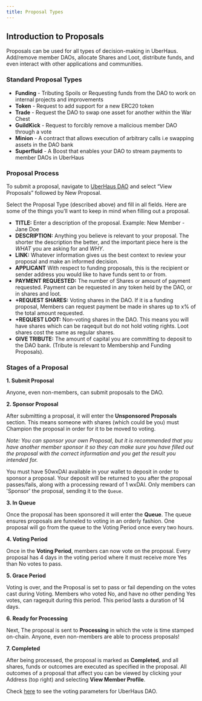 ```yaml
---
title: Proposal Types
---
```


## Introduction to Proposals
 
Proposals can be used for all types of decision-making in UberHaus. Add/remove member DAOs, allocate Shares and Loot, distribute funds, and even interact with other applications and communities.
 
### Standard Proposal Types
 
-   **Funding** - Tributing Spoils or Requesting funds from the DAO to work on internal projects and improvements
-   **Token** -  Request to add support for a new ERC20 token
-   **Trade**  - Request the DAO to swap one asset for another within the War Chest
-   **GuildKick** - Request to forcibly remove a malicious member DAO through a vote
-   **Minion** - A contract that allows execution of arbitrary calls i.e swapping assets in the DAO bank
-   **Superfluid** - A Boost that enables your DAO to stream payments to member DAOs in UberHaus
 
### Proposal Process
 
To submit a proposal, navigate to [UberHaus DAO](https://app.daohaus.club/explore) and select “View Proposals” followed by New Proposal.
 
Select the Proposal Type (described above) and fill in all fields. Here are some of the things you’ll want to keep in mind when filling out a proposal.
 
-   **TITLE:** Enter a description of the proposal. Example: New Member - Jane Doe
-   **DESCRIPTION:** Anything you believe is relevant to your proposal. The shorter the description the better, and the important piece here is the _WHAT_ you are asking for and _WHY_.
-   **LINK:** Whatever information gives us the best context to review your proposal and make an informed decision.
-   **APPLICANT** With respect to funding proposals, this is the recipient or sender address you would like to have funds sent to or from. 
-   **PAYMENT REQUESTED:** The number of Shares or amount of payment requested. Payment can be requested in any token held by the DAO, or in shares and loot.
-   **+REQUEST SHARES:** Voting shares in the DAO. If it is a funding proposal, Members can request payment be made in shares up to x% of the total amount requested.
-   **+REQUEST LOOT:** Non-voting shares in the DAO. This means you will have shares which can be raqequit but do not hold voting rights. Loot shares cost the same as regular shares.
-   **GIVE TRIBUTE:** The amount of capital you are committing to deposit to the DAO bank. (Tribute is relevant to Membership and Funding Proposals).
 
 
### Stages of a Proposal
 
**1. Submit Proposal**
 
Anyone, even non-members, can submit proposals to the DAO.
 
**2. Sponsor Proposal**
 
After submitting a proposal, it will enter the **Unsponsored Proposals** section. This means someone with shares (which could be you) must Champion the proposal in order for it to be moved to voting.
 
*Note: You can sponsor your own Proposal, but it is recommended that you have another member sponsor it so they can make sure you have filled out the proposal with the correct information and you get the result you intended for.*
 
You must have 50wxDAI available in your wallet to deposit in order to sponsor a proposal. Your deposit will be returned to you after the proposal passes/fails, along with a processing reward of 1 wxDAI.  Only members can 'Sponsor' the proposal, sending it to the `Queue`.
 
**3. In Queue**
 
Once the proposal has been sponsored it will enter the **Queue**. The queue ensures proposals are funneled to voting in an orderly fashion. One proposal will go from the queue to the Voting Period once every two hours.
 
**4. Voting Period**
 
Once in the **Voting Period**, members can now vote on the proposal. Every proposal has 4 days in the voting period where it must receive more Yes than No votes to pass.
 
**5. Grace Period**
 
Voting is over, and the Proposal is set to pass or fail depending on the votes cast during Voting. Members who voted No, and have no other pending Yes votes, can ragequit during this period.  This period lasts a duration of 14 days.
 
**6. Ready for Processing**
 
Next, The proposal is sent to **Processing** in which the vote is time stamped on-chain.  Anyone, even non-members are able to process proposals!
 
**7. Completed**
 
After being processed, the proposal is marked as **Completed**, and all shares, funds or outcomes are executed as specified in the proposal. All outcomes of a proposal that affect you can be viewed by clicking your Address (top right) and selecting **View 
Member Profile**.
 
Check [here](https://app.daohaus.club/dao/0x64/0x4bec8e49aa44bb520bd5e29d6358e22464b5eb68/settings) to see the voting parameters for UberHaus DAO.
